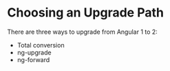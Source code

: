 # Choosing an Upgrade Path

There are three ways to upgrade from Angular 1 to 2:

- Total conversion
- ng-upgrade
- ng-forward
